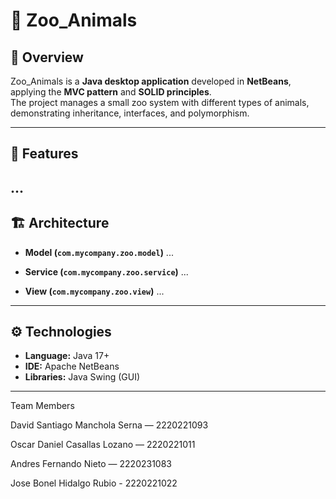 # 🐾 Zoo_Animals

## 📌 Overview
Zoo_Animals is a **Java desktop application** developed in **NetBeans**, applying the **MVC pattern** and **SOLID principles**.  
The project manages a small zoo system with different types of animals, demonstrating inheritance, interfaces, and polymorphism.

---

## 🎯 Features
...
---


## 🏗️ Architecture

- **Model (`com.mycompany.zoo.model`)**
...

- **Service (`com.mycompany.zoo.service`)**
...

- **View (`com.mycompany.zoo.view`)**
...



---

## ⚙️ Technologies
- **Language:** Java 17+
- **IDE:** Apache NetBeans
- **Libraries:** Java Swing (GUI)

_________



Team Members

David Santiago Manchola Serna — 2220221093

Oscar Daniel Casallas Lozano — 2220221011

Andres Fernando Nieto — 2220231083

Jose Bonel Hidalgo Rubio - 2220221022
